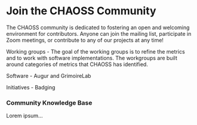 # Join the CHAOSS Community

The CHAOSS community is dedicated to fostering an open and welcoming environment for contributors.
Anyone can join the mailing list, participate in Zoom meetings, or contribute to any of our projects at any time!

Working groups - The goal of the working groups is to refine the metrics and to work with software implementations. The workgroups are built around categories of metrics that CHAOSS has identified.

Software - Augur and GrimoireLab

Initiatives - Badging

### Community Knowledge Base

Lorem ipsum...

